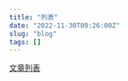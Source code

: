 ```yaml
---
title: "列表"
date: "2022-11-30T09:26:00Z"
slug: "blog"
tags: []
---
```

[文章列表][1]


  [1]: http://42.192.117.142/index.php/blog/
